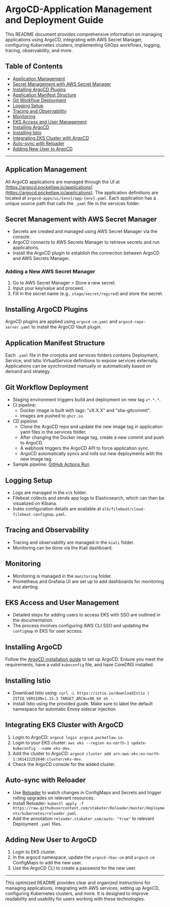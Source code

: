 # ArgoCD-Application Management and Deployment Guide

This README document provides comprehensive information on managing applications using ArgoCD, integrating with AWS Secret Manager, configuring Kubernetes clusters, implementing GitOps workflows, logging, tracing, observability, and more.

## Table of Contents
- [Application Management](#application-management)
- [Secret Management with AWS Secret Manager](#secret-management-with-aws-secret-manager)
- [Installing ArgoCD Plugins](#installing-argocd-plugins)
- [Application Manifest Structure](#application-manifest-structure)
- [Git Workflow Deployment](#git-workflow-deployment)
- [Logging Setup](#logging-setup)
- [Tracing and Observability](#tracing-and-observability)
- [Monitoring](#monitoring)
- [EKS Access and User Management](#eks-access-and-user-management)
- [Installing ArgoCD](#installing-argocd)
- [Installing Istio](#installing-istio)
- [Integrating EKS Cluster with ArgoCD](#integrating-eks-cluster-with-argocd)
- [Auto-sync with Reloader](#auto-sync-with-reloader)
- [Adding New User to ArgoCD](#adding-new-user-to-argocd)

---

## Application Management

All ArgoCD applications are managed through the UI at [https://argocd.pocketlaw.io/applications](https://argocd.pocketlaw.io/applications). The application definitions are located at `argocd-apps/ui/{env}/app-{env}.yaml`. Each application has a unique source path that calls the `.yaml` file in the services folder.

## Secret Management with AWS Secret Manager

- Secrets are created and managed using AWS Secret Manager via the console.
- ArgoCD connects to AWS Secrets Manager to retrieve secrets and run applications.
- Install the ArgoCD plugin to establish the connection between ArgoCD and AWS Secrets Manager.

### Adding a New AWS Secret Manager

1. Go to AWS Secret Manager > Store a new secret.
2. Input your key/value and proceed.
3. Fill in the secret name (e.g., `stage/secret/regcred`) and store the secret.

## Installing ArgoCD Plugins

ArgoCD plugins are applied using `argocd-cm.yaml` and `argocd-repo-server.yaml` to install the ArgoCD Vault plugin.

## Application Manifest Structure

Each `.yaml` file in the cronjobs and services folders contains Deployment, Service, and Istio VirtualService definitions to expose services externally. Applications can be synchronized manually or automatically based on demand and strategy.

## Git Workflow Deployment

- Staging environment triggers build and deployment on new tag `v*.*.*`.
- CI pipeline:
  - Docker image is built with tags: "vX.X.X" and "sha-gitcommit".
  - Images are pushed to `ghcr.io`.
- CD pipeline:
  - Clone the ArgoCD repo and update the new image tag in application yaml files in the services folder.
  - After changing the Docker image tag, create a new commit and push to ArgoCD.
  - A webhook triggers the ArgoCD API to force application sync.
  - ArgoCD automatically syncs and rolls out new deployments with the new image tag.
- Sample pipeline: [GitHub Actions Run](https://github.com/pocketsolutions/argocd-ci-test/runs/8202275389?check_suite_focus=true)

## Logging Setup

- Logs are managed in the `elk` folder.
- Filebeat collects and sends app logs to Elasticsearch, which can then be visualized on Kibana.
- Index configuration details are available at `elk/filebeat/cloud-filebeat-configmap.yaml`.

## Tracing and Observability

- Tracing and observability are managed in the `kiali` folder.
- Monitoring can be done via the Kiali dashboard.

## Monitoring

- Monitoring is managed in the `monitoring` folder.
- Prometheus and Grafana UI are set up to add dashboards for monitoring and alerting.

## EKS Access and User Management

- Detailed steps for adding users to access EKS with SSO are outlined in the documentation.
- The process involves configuring AWS CLI SSO and updating the `configmap` in EKS for user access.

## Installing ArgoCD

Follow the [ArgoCD installation guide](https://argo-cd.readthedocs.io/en/stable/getting_started/) to set up ArgoCD. Ensure you meet the requirements, have a valid `kubeconfig` file, and have CoreDNS installed.

## Installing Istio

- Download Istio using: `curl -L https://istio.io/downloadIstio | ISTIO_VERSION=1.15.3 TARGET_ARCH=x86_64 sh -`.
- Install Istio using the provided guide. Make sure to label the default namespace for automatic Envoy sidecar injection.

## Integrating EKS Cluster with ArgoCD

1. Login to ArgoCD: `argocd login argocd.pocketlaw.io`.
2. Login to your EKS cluster: `aws eks --region eu-north-1 update-kubeconfig --name eks-dev`.
3. Add the cluster to ArgoCD: `argocd cluster add arn:aws:eks:eu-north-1:381422252640:cluster/eks-dev`.
4. Check the ArgoCD console for the added cluster.

## Auto-sync with Reloader

- Use [Reloader](https://github.com/stakater/Reloader) to watch changes in ConfigMaps and Secrets and trigger rolling upgrades on relevant resources.
- Install Reloader: `kubectl apply -f https://raw.githubusercontent.com/stakater/Reloader/master/deployments/kubernetes/reloader.yaml`.
- Add the annotation `reloader.stakater.com/auto: "true"` to relevant Deployment `.yaml` files.

## Adding New User to ArgoCD

1. Login to EKS cluster.
2. In the argocd namespace, update the `argocd-rbac-cm` and `argocd-cm` ConfigMaps to add the new user.
3. Use the ArgoCD CLI to create a password for the new user.

---

This optimized README provides clear and organized instructions for managing applications, integrating with AWS services, setting up ArgoCD, configuring Kubernetes clusters, and more. It is designed to improve readability and usability for users working with these technologies.
